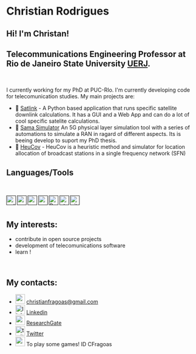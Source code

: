 # Christian Rodrigues
## Hi! I'm Christan!
## Telecommunications Engineering Professor at Rio de Janeiro State University [UERJ](http://www.eng.uerj.br/prof/385).

<br/>

I currently working for my PhD at PUC-RIo.
I'm currently developing code for telecomunication studies. My main projects are:
- 📡 [Satlink](https://github.com/cfragoas/SatLink) - A Python based application that runs specific satellite downlink calculations. It has a GUI and a Web App and can do a lot of cool specific satelite calculations.
- 🗼 [Sama Simulator](https://github.com/cfragoas/Sama_simulator) An 5G physical layer simulation tool with a series of automations to simulate a RAN in ragard of different aspects. Its is beeing develop to suport my PhD thesis.
- 🗼  [HeuCov](https://github.com/cfragoas/HeuCov) - HeuCov is a heuristic method and simulator for location allocation of broadcast stations in a single frequency network (SFN) 


## Languages/Tools
<br/>

[<img src="https://cdn.jsdelivr.net/gh/devicons/devicon/icons/python/python-original.svg" alt="python" width="25" align="left"/> ]()
[<img src="https://cdn.jsdelivr.net/gh/devicons/devicon/icons/pycharm/pycharm-plain.svg" alt="pycharm" width="25" align="left"/>]()
[<img src="https://cdn.jsdelivr.net/gh/devicons/devicon/icons/vscode/vscode-original.svg" alt="vscode" width="25" align="left"/>]()
[<img src="https://cdn.jsdelivr.net/gh/devicons/devicon/icons/matlab/matlab-original.svg" alt="matlab" width="25" align="left"/>]()
[<img src="https://cdn.jsdelivr.net/gh/devicons/devicon/icons/r/r-original.svg" alt="R" width="25" align="left"/>]()
[<img src="https://cdn.jsdelivr.net/gh/devicons/devicon/icons/qt/qt-original.svg" alt="qt" width="25" align="left"/>]()
[<img src="https://cdn.jsdelivr.net/gh/devicons/devicon/icons/github/github-original.svg" alt="git" width="25" align="left"/>]()

<br/>
<br/>

## My interests:
- contribute in open source projects
- development of telecomunications software
- learn !

<br/> 

## My contacts:
- <img src="https://cdn-icons-png.flaticon.com/512/5968/5968534.png" alt="email" width="25">  christianfragoas@gmail.com
- <img src="https://cdn-icons-png.flaticon.com/512/174/174857.png" alt="linkedin" width="25"> [Linkedin](https://www.linkedin.com/in/cfragoas/)
- <img src="https://cdn-icons-png.flaticon.com/512/49/49051.png" alt="resegate" width="25"> [ResearchGate](https://www.researchgate.net/profile/Christian-Rodrigues-2)
- <img src="https://cdn-icons-png.flaticon.com/512/733/733579.png" alt="twitter" width="25"> [Twitter](https://twitter.com/cfragoas)
- <img src="https://cdn-icons-png.flaticon.com/512/588/588258.png" width="25">  To play some games! ID CFragoas
